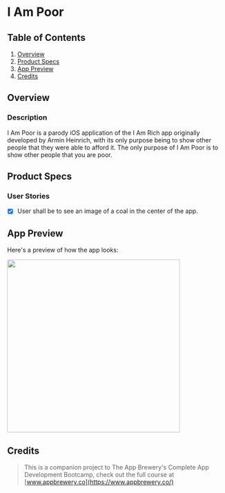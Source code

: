# I Am Poor

## Table of Contents
1. [Overview](#Overview)
2. [Product Specs](#Product-Specs)
3. [App Preview](#App-Preview)
4. [Credits](#Credits)

## Overview
### Description

I Am Poor is a parody iOS application of the I Am Rich app originally developed by Armin Heinrich, with its only purpose being to show other people that they were able to afford it. The only purpose of I Am Poor is to show other people that you are poor.

## Product Specs
### User Stories

- [X] User shall be to see an image of a coal in the center of the app.

## App Preview

Here's a preview of how the app looks:

<img src="https://user-images.githubusercontent.com/35745973/81385197-c66ac880-90c7-11ea-82e5-4f56dd5a1ed9.png" width=400><br>

## Credits

>This is a companion project to The App Brewery's Complete App Development Bootcamp, check out the full course at [www.appbrewery.co](https://www.appbrewery.co/)
